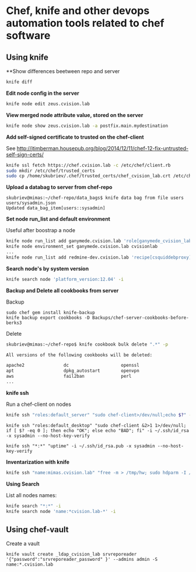 # Chef, knife and other devops automation tools related to chef software

## Using knife

**Show differences beetween repo and server

```bash
knife diff
```

**Edit node config in the server**

```bash
knife node edit zeus.cvision.lab
```

**View merged node attribute value, stored on the server**

```bash
knife node show zeus.cvision.lab -a postfix.main.mydestination
```

**Add self-signed certificate to trusted on the chef-client**

See http://jtimberman.housepub.org/blog/2014/12/11/chef-12-fix-untrusted-self-sign-certs/

```bash
knife ssl fetch https://chef.cvision.lab -c /etc/chef/client.rb
sudo mkdir /etc/chef/trusted_certs
sudo cp /home/skubriev/.chef/trusted_certs/chef_cvision_lab.crt /etc/chef/trusted_certs/
```


**Upload a databag to server from chef-repo**

```
skubriev@mimas:~/chef-repo/data_bags$ knife data bag from file users users/sysadmin.json 
Updated data_bag_item[users::sysadmin]
```

**Set node run_list and default environment** 

Useful after boostrap a node

```bash
knife node run_list add ganymede.cvision.lab 'role[ganymede_cvision_lab]'
knife node environment_set ganymede.cvision.lab cvisionlab
...
knife node run_list add redmine-dev.cvision.lab 'recipe[csquiddebproxy],recipe[apt],recipe[initialubuntu],recipe[ntp::ntpdate],credmine'
```

**Search node's by system version**

```bash
knife search node 'platform_version:12.04' -i
```

**Backup and Delete all cookbooks from server**

Backup

```
sudo chef gem install knife-backup
knife backup export cookbooks -D Backups/chef-server-cookbooks-before-berks3
```

Delete

```bash
skubriev@mimas:~/chef-repo$ knife cookbook bulk delete ".*" -p

All versions of the following cookbooks will be deleted:

apache2               dc                    openssl
apt                   dpkg_autostart        openvpn
aws                   fail2ban              perl
...
```

**knife ssh**

Run a chef-client on nodes

```bash
knife ssh "roles:default_server" "sudo chef-client>/dev/null;echo $?" -i ~/.ssh/id_rsa -x sysadmin --no-host-key-verify
```

```
knife ssh "roles:default_desktop" "sudo chef-client &2>1 1>/dev/null; if [ $? -eq 0 ]; then echo "OK"; else echo "BAD"; fi" -i ~/.ssh/id_rsa -x sysadmin --no-host-key-verify
```

```
knife ssh "*:*" "uptime" -i ~/.ssh/id_rsa.pub -x sysadmin --no-host-key-verify
```

**Inventarization with knife**

```bash
knife ssh "name:mimas.cvision.lab" "free -m > /tmp/hw; sudo hdparm -I /dev/sd[abcd] >> /tmp/hw; cat /proc/cpuinfo | grep -e 'model name' -e 'cpu cores' >> /tmp/hw" -i ~/.ssh/id_rsa -x sysadmin --no-host-key-verify
```

**Using Search**

List all nodes names:

```bash
knife search "*:*" -i
knife search node 'name:*cvision.lab-*' -i
```
## Using chef-vault

Create a vault

```
knife vault create _ldap_cvision_lab srvreporeader '{"password":"srvreporeader_password" }' --admins admin -S name:*.cvision.lab
```
